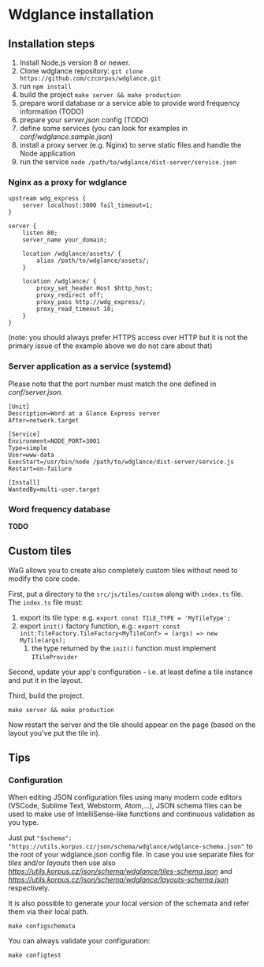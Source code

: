 # Wdglance installation

## Installation steps

1) Install Node.js version 8 or newer.
2) Clone wdglance repository: `git clone https://github.com/czcorpus/wdglance.git`
3) run `npm install`
4) build the project `make server && make production`
5) prepare word database or a service able to provide word frequency information (TODO)
6) prepare your *server.json* config (TODO)
7) define some services (you can look for examples in *conf/wdglance.sample.json*)
8) install a proxy server (e.g. Nginx) to serve static files and handle the Node application
9) run the service `node /path/to/wdglance/dist-server/service.json`


### Nginx as a proxy for wdglance

```
upstream wdg_express {
    server localhost:3000 fail_timeout=1;
}

server {
    listen 80;
    server_name your_domain;

    location /wdglance/assets/ {
        alias /path/to/wdglance/assets/;
    }

    location /wdglance/ {
        proxy_set_header Host $http_host;
        proxy_redirect off;
        proxy_pass http://wdg_express/;
        proxy_read_timeout 10;
    }
}
```

(note: you should always prefer HTTPS access over HTTP but it is not the
primary issue of the example above we do not care about that)



### Server application as a service (systemd)

Please note that the port number must match the one defined in *conf/server.json*.

```
[Unit]
Description=Word at a Glance Express server
After=network.target

[Service]
Environment=NODE_PORT=3001
Type=simple
User=www-data
ExecStart=/usr/bin/node /path/to/wdglance/dist-server/service.js
Restart=on-failure

[Install]
WantedBy=multi-user.target
```

### Word frequency database

**TODO**


## Custom tiles

WaG allows you to create also completely custom tiles without need to modify the core code.

First, put a directory to the `src/js/tiles/custom` along with `index.ts` file. The `index.ts` file must:

1) export its tile type:  e.g. `export const TILE_TYPE = 'MyTileType';`
2) export `init()` factory function, e.g.: `export const init:TileFactory.TileFactory<MyTileConf> = (args) => new MyTile(args);`
    1) the type returned by the `init()` function must implement `ITileProvider`

Second, update your app's configuration - i.e. at least define a tile instance and put it in the layout.

Third, build the project.

```
make server && make production
```

Now restart the server and the tile should appear on the page (based on the layout you've put the tile in).

## Tips

### Configuration

When editing JSON configuration files using many modern code editors
(VSCode, Sublime Text, Webstorm, Atom,...), JSON schema files can be used to make
use of IntelliSense-like functions and continuous validation as you type.

Just put `"$schema": "https://utils.korpus.cz/json/schema/wdglance/wdglance-schema.json"` to
the root of your wdglance.json config file. In case you use separate files for *tiles* and/or
*layouts* then use also *https://utils.korpus.cz/json/schema/wdglance/tiles-schema.json* and
*https://utils.korpus.cz/json/schema/wdglance/layouts-schema.json* respectively.

It is also possible to generate your local version of the schemata and refer them via their
local path.

```
make configschemata
```

You can always validate your configuration:

```
make configtest
```

